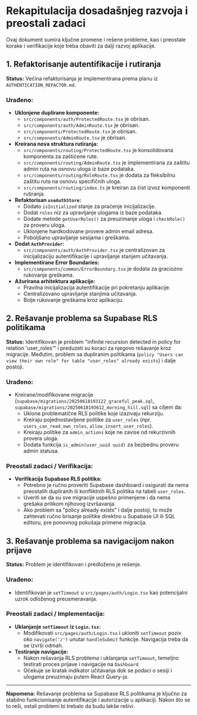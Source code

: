 # Rekapitulacija dosadašnjeg razvoja i preostali zadaci

Ovaj dokument sumira ključne promene i rešene probleme, kao i preostale korake i verifikacije koje treba obaviti za dalji razvoj aplikacije.

## 1. Refaktorisanje autentifikacije i rutiranja

**Status:** Većina refaktorisanja je implementirana prema planu iz `AUTHENTICATION_REFACTOR.md`.

### Urađeno:
-   **Uklonjene duplirane komponente:**
    -   `src/components/auth/ProtectedRoute.tsx` je obrisan.
    -   `src/components/auth/AdminRoute.tsx` je obrisan.
    -   `src/components/ProtectedRoute.tsx` je obrisan.
    -   `src/components/AdminRoute.tsx` je obrisan.
-   **Kreirana nova struktura rutiranja:**
    -   `src/components/routing/ProtectedRoute.tsx` je konsolidovana komponenta za zaštićene rute.
    -   `src/components/routing/AdminRoute.tsx` je implementirana za zaštitu admin ruta na osnovu uloga iz baze podataka.
    -   `src/components/routing/RoleRoute.tsx` je dodata za fleksibilnu zaštitu ruta na osnovu specifičnih uloga.
    -   `src/components/routing/index.ts` je kreiran za čist izvoz komponenti rutiranja.
-   **Refaktorisan `useAuthStore`:**
    -   Dodato `isInitialized` stanje za praćenje inicijalizacije.
    -   Dodat `roles` niz za upravljanje ulogama iz baze podataka.
    -   Dodate metode `getUserRoles()` za preuzimanje uloga i `checkRole()` za proveru uloga.
    -   Uklonjene hardkodovane provere admin email adresa.
    -   Poboljšano upravljanje sesijama i greškama.
-   **Dodat `AuthProvider`:**
    -   `src/components/auth/AuthProvider.tsx` je centralizovan za inicijalizaciju autentifikacije i upravljanje stanjem učitavanja.
-   **Implementirane Error Boundaries:**
    -   `src/components/common/ErrorBoundary.tsx` je dodata za graciozno rukovanje greškama.
-   **Ažurirana arhitektura aplikacije:**
    -   Pravilna inicijalizacija autentifikacije pri pokretanju aplikacije.
    -   Centralizovano upravljanje stanjima učitavanja.
    -   Bolje rukovanje greškama kroz aplikaciju.

## 2. Rešavanje problema sa Supabase RLS politikama

**Status:** Identifikovan je problem "infinite recursion detected in policy for relation 'user_roles'" i preduzeti su koraci za njegovo rešavanje kroz migracije. Međutim, problem sa dupliranim politikama (`policy "Users can view their own role" for table "user_roles" already exists`) i dalje postoji.

### Urađeno:
-   Kreirane/modifikovane migracije (`supabase/migrations/20250618193122_graceful_peak.sql`, `supabase/migrations/20250618193612_morning_hill.sql`) sa ciljem da:
    -   Uklone problematične RLS politike koje izazivaju rekurziju.
    -   Kreiraju pojednostavljene politike za `user_roles` (npr. `users_can_read_own_roles`, `allow_insert_user_roles`).
    -   Kreiraju politike za `admin_actions` koje ne zavise od rekurzivnih provera uloga.
    -   Dodata funkcija `is_admin(user_uuid uuid)` za bezbednu proveru admin statusa.

### Preostali zadaci / Verifikacija:
-   **Verifikacija Supabase RLS politika:**
    -   Potrebno je ručno proveriti Supabase dashboard i osigurati da nema preostalih dupliranih ili konfliktnih RLS politika na tabeli `user_roles`.
    -   Uveriti se da su sve migracije uspešno primenjene i da nema grešaka prilikom njihovog izvršavanja.
    -   Ako problem sa "policy already exists" i dalje postoji, to može zahtevati ručno brisanje politike direktno u Supabase UI ili SQL editoru, pre ponovnog pokušaja primene migracija.

## 3. Rešavanje problema sa navigacijom nakon prijave

**Status:** Problem je identifikovan i predloženo je rešenje.

### Urađeno:
-   Identifikovan je `setTimeout` u `src/pages/auth/Login.tsx` kao potencijalni uzrok odloženog preusmeravanja.

### Preostali zadaci / Implementacija:
-   **Uklanjanje `setTimeout` iz `Login.tsx`:**
    -   Modifikovati `src/pages/auth/Login.tsx` i ukloniti `setTimeout` poziv oko `navigate('/')` unutar `handleSubmit` funkcije. Navigacija treba da se izvrši odmah.
-   **Testiranje navigacije:**
    -   Nakon rešavanja RLS problema i uklanjanja `setTimeout`, temeljno testirati proces prijave i navigacije na `Dashboard`.
    -   Očekuje se kratak indikator učitavanja dok se podaci o sesiji i ulogama preuzimaju putem React Query-ja.

---

**Napomena:** Rešavanje problema sa Supabase RLS politikama je ključno za stabilno funkcionisanje autentifikacije i autorizacije u aplikaciji. Nakon što se to reši, ostali problemi bi trebalo da budu lakše rešivi.